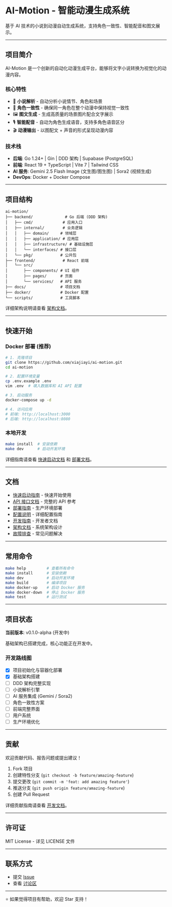 # AI-Motion - 智能动漫生成系统

基于 AI 技术的小说到动漫自动生成系统，支持角色一致性、智能配音和图文展示。

---

## 项目简介

AI-Motion 是一个创新的自动化动漫生成平台，能够将文字小说转换为视觉化的动漫内容。

### 核心特性

- 📖 **小说解析** - 自动分析小说情节、角色和场景
- 🎨 **角色一致性** - 确保同一角色在整个动漫中保持视觉一致性
- 🖼️ **图文生成** - 生成高质量的场景图片配合文字展示
- 🎙️ **智能配音** - 自动为角色生成语音，支持多角色语音区分
- 🎬 **动漫输出** - 以图配文 + 声音的形式呈现动漫内容

### 技术栈

- **后端**: Go 1.24+ | Gin | DDD 架构 | Supabase (PostgreSQL)
- **前端**: React 19 + TypeScript | Vite 7 | Tailwind CSS
- **AI 服务**: Gemini 2.5 Flash Image (文生图/图生图) | Sora2 (视频生成)
- **DevOps**: Docker + Docker Compose

---

## 项目结构

```
ai-motion/
├── backend/              # Go 后端 (DDD 架构)
│   ├── cmd/             # 应用入口
│   ├── internal/        # 业务逻辑
│   │   ├── domain/     # 领域层
│   │   ├── application/ # 应用层
│   │   ├── infrastructure/ # 基础设施层
│   │   └── interfaces/ # 接口层
│   └── pkg/            # 公共包
├── frontend/            # React 前端
│   └── src/
│       ├── components/ # UI 组件
│       ├── pages/      # 页面
│       └── services/   # API 服务
├── docs/               # 项目文档
├── docker/             # Docker 配置
└── scripts/            # 工具脚本
```

详细架构说明请查看 [架构文档](docs/ARCHITECTURE.md)。

---

## 快速开始

### Docker 部署 (推荐)

```bash
# 1. 克隆项目
git clone https://github.com/xiajiayi/ai-motion.git
cd ai-motion

# 2. 配置环境变量
cp .env.example .env
vim .env  # 填入数据库和 AI API 配置

# 3. 启动服务
docker-compose up -d

# 4. 访问应用
# 前端: http://localhost:3000
# 后端: http://localhost:8080
```

### 本地开发

```bash
make install  # 安装依赖
make dev      # 启动开发环境
```

详细指南请查看 [快速启动文档](QUICKSTART.md) 和 [部署文档](docs/DEPLOYMENT.md)。

---

## 文档

- [快速启动指南](QUICKSTART.md) - 快速开始使用
- [API 接口文档](docs/API.md) - 完整的 API 参考
- [部署指南](docs/DEPLOYMENT.md) - 生产环境部署
- [配置说明](docs/CONFIGURATION.md) - 详细配置指南
- [开发指南](docs/DEVELOPMENT.md) - 开发者文档
- [架构文档](docs/ARCHITECTURE.md) - 系统架构设计
- [故障排查](docs/TROUBLESHOOTING.md) - 常见问题解决

---

## 常用命令

```bash
make help         # 查看所有命令
make install      # 安装依赖
make dev          # 启动开发环境
make build        # 编译项目
make docker-up    # 启动 Docker 服务
make docker-down  # 停止 Docker 服务
make test         # 运行测试
```

---

## 项目状态

**当前版本**: v0.1.0-alpha (开发中)

基础架构已搭建完成，核心功能正在开发中。

### 开发路线图

- [x] 项目初始化与容器化部署
- [x] 基础架构搭建
- [ ] DDD 架构完整实现
- [ ] 小说解析引擎
- [ ] AI 服务集成 (Gemini / Sora2)
- [ ] 角色一致性方案
- [ ] 前端完整界面
- [ ] 用户系统
- [ ] 生产环境优化

---

## 贡献

欢迎贡献代码、报告问题或提出建议！

1. Fork 项目
2. 创建特性分支 (`git checkout -b feature/amazing-feature`)
3. 提交更改 (`git commit -m 'feat: add amazing feature'`)
4. 推送分支 (`git push origin feature/amazing-feature`)
5. 创建 Pull Request

详细贡献指南请查看 [开发文档](docs/DEVELOPMENT.md)。

---

## 许可证

MIT License - 详见 LICENSE 文件

---

## 联系方式

- 提交 [Issue](https://github.com/krisxia0506/ai-motion/issues)
- 查看 [讨论区](https://github.com/krisxia0506/ai-motion/discussions)

---

⭐ 如果觉得项目有帮助，欢迎 Star 支持！

